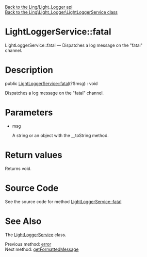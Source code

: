 [Back to the Ling/Light_Logger api](https://github.com/lingtalfi/Light_Logger/blob/master/doc/api/Ling/Light_Logger.md)<br>
[Back to the Ling\Light_Logger\LightLoggerService class](https://github.com/lingtalfi/Light_Logger/blob/master/doc/api/Ling/Light_Logger/LightLoggerService.md)


LightLoggerService::fatal
================



LightLoggerService::fatal — Dispatches a log message on the "fatal" channel.




Description
================


public [LightLoggerService::fatal](https://github.com/lingtalfi/Light_Logger/blob/master/doc/api/Ling/Light_Logger/LightLoggerService/fatal.md)(?$msg) : void




Dispatches a log message on the "fatal" channel.




Parameters
================


- msg

    A string or an object with the __toString method.


Return values
================

Returns void.








Source Code
===========
See the source code for method [LightLoggerService::fatal](https://github.com/lingtalfi/Light_Logger/blob/master/LightLoggerService.php#L263-L266)


See Also
================

The [LightLoggerService](https://github.com/lingtalfi/Light_Logger/blob/master/doc/api/Ling/Light_Logger/LightLoggerService.md) class.

Previous method: [error](https://github.com/lingtalfi/Light_Logger/blob/master/doc/api/Ling/Light_Logger/LightLoggerService/error.md)<br>Next method: [getFormattedMessage](https://github.com/lingtalfi/Light_Logger/blob/master/doc/api/Ling/Light_Logger/LightLoggerService/getFormattedMessage.md)<br>

